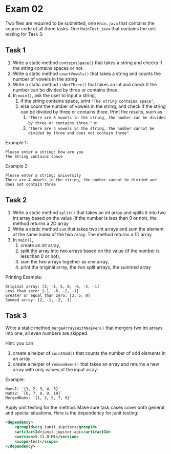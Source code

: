 # Exam 02 

Two files are required to be submitted, one `Main.java` that contains the source code of all three tasks. One `MainTest.java` that contains the unit testing for Task 3.

## Task 1

1. Write a static method `containsSpace()` that takes a string and checks if the string contains spaces or not. 
2. Write a static method `countVowels()` that takes a string and counts the number of vowels in the string
3. Write a static method `isNotThree()` that takes an int and check if the number can be divided by three or contains three.
4. In `main()`, ask the user to input a string, 
   1. if the string contains space, print `"The string contains space"`, 
   2. else count the number of vowels in the string, and check if the string can be divided by three or contains three. Print the results, such as
      1.  `"There are 6 vowels in the string, the number can be divided by three or contains three."` or 
      2.  `"There are 4 vowels in the string, the number cannot be divided by three and does not contain three"`

Example 1:

``` data
Please enter a string: how are you
The String contains space
```

Example 2:

``` data
Please enter a string: university
There are 4 vowels in the string, the number cannot be divided and does not contain three
```

## Task 2

1. Write a static method `split()` that takes an int array and splits it into two int array based on the value (if the number is less than 0 or not), the method returns a 2D array
2. Write a static method `sum` that takes two int arrays and sum the element at the same index of the two array. The method returns a 1D array
3. In `main()`, 
   1. create an int array, 
   2. split the array into two arrays based on the value (if the number is less than 0 or not),
   3. sum the two arrays together as one array,
   4. print the original array, the two split arrays, the summed array

Printing Example:

``` data
Original array: [3, -1, 5, 0, -6, -2, -1]
Less than zero: [-1, -6, -2, -1]
Greater or equal than zero: [3, 5, 0]
Summed array: [2, -1, -2, -1]
```

## Task 3
Write a static method `mergeArraysWithNoEven()` that mergers two int arrays into one, all even numbers are skipped.

Hint: you can
1.	create a helper of `countOdd()` that counts the number of odd elements in an array
2.	create a helper of `removeEven()` that takes an array and returns a new array with only values of the input array.

Example: 

``` data
Nums1: `{1, 2, 3, 4, 5}`
Nums2: `{6, 7, 8, 9, 10}`
MergedNums: `{1, 3, 5, 7, 9}`
```

Apply unit testing for the method. Make sure task cases cover both general and special situations.
Here is the dependency for junit testing:

``` xml
<dependency>
    <groupId>org.junit.jupiter</groupId>
    <artifactId>junit-jupiter-api</artifactId>
    <version>5.11.0-M1</version>
    <scope>test</scope>
</dependency>
```
